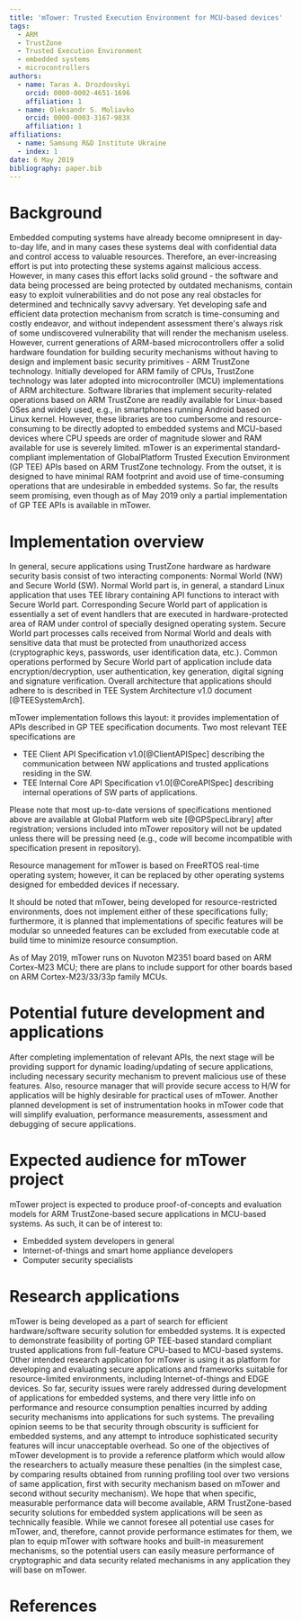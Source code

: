 ```yaml
---
title: 'mTower: Trusted Execution Environment for MCU-based devices'
tags:
  - ARM
  - TrustZone
  - Trusted Execution Environment
  - embedded systems
  - microcontrollers
authors:
  - name: Taras A. Drozdovskyi
    orcid: 0000-0002-4651-1696
    affiliation: 1
  - name: Oleksandr S. Moliavko
    orcid: 0000-0003-3167-983X
    affiliation: 1
affiliations:
  - name: Samsung R&D Institute Ukraine
  - index: 1
date: 6 May 2019
bibliography: paper.bib
---
```


# Background
Embedded computing systems have already become omnipresent in day-to-day life, and in many cases these systems deal with confidential data and control access to valuable resources. Therefore, an ever-increasing effort is put into protecting these systems against malicious access. However, in many cases this effort lacks solid ground - the software and data being processed are being protected by outdated mechanisms, contain easy to exploit vulnerabilities and do not pose any real obstacles for determined and technically savvy adversary. Yet developing safe and efficient data protection mechanism from scratch is time-consuming and costly endeavor, and without independent assessment there's always risk of some undiscovered vulnerability that will render the mechanism useless. However, current generations of ARM-based microcontrollers offer a solid hardware foundation for building security mechanisms without having to design and implement basic security primitives - ARM TrustZone technology. Initially developed for ARM family of CPUs, TrustZone technology was later adopted into microcontroller (MCU) implementations of ARM architecture. Software libraries that implement security-related operations based on ARM TrustZone are readily available for Linux-based OSes and widely used, e.g., in smartphones running Android based on Linux kernel. However, these libraries are too cumbersome and resource-consuming to be directly adopted to embedded systems and MCU-based devices where CPU speeds are order of magnitude slower and RAM available for use is severely limited. mTower is an experimental standard-compliant implementation of GlobalPlatform Trusted Execution Environment (GP TEE) APIs based on ARM TrustZone technology. From the outset, it is designed to have minimal RAM footprint and avoid use of time-consuming operations that are undesirable in embedded systems. So far, the results seem promising, even though as of May 2019 only a partial implementation of GP TEE APIs is available in mTower.

# Implementation overview
In general, secure applications using TrustZone hardware as hardware security basis consist of two interacting components: Normal World (NW) and Secure World (SW). Normal World part is, in general, a standard Linux application that uses TEE library containing API functions to interact with Secure World part. Corresponding Secure World part of application is essentially a set of event handlers that are executed in hardware-protected area of RAM under control of specially designed operating system. Secure World part processes calls received from Normal World and deals with sensitive data that must be protected from unauthorized access (cryptographic keys, passwords, user identification data, etc.). Common operations performed by Secure World part of application include data encryption/decryption, user authentication, key generation, digital signing and signature verification. Overall architecture that applications should adhere to is described in TEE System Architecture v1.0 document [@TEESystemArch].

mTower implementation follows this layout: it provides implementation of APIs described in GP TEE specification documents. Two most relevant TEE specifications are

* TEE Client API Specification v1.0[@ClientAPISpec] describing the communication between NW applications and trusted applications residing in the SW.
* TEE Internal Core API Specification v1.0[@CoreAPISpec] describing internal operations of SW parts of applications.

Please note that most up-to-date versions of specifications mentioned above are available at Global Platform web site [@GPSpecLibrary] after registration; versions included into mTower repository will not be updated unless there will be pressing need (e.g., code will become incompatible with specification present in repository).

Resource management for mTower is based on FreeRTOS real-time operating system; however, it can be replaced by other operating systems designed for embedded devices if necessary.

It should be noted that mTower, being developed for resource-restricted environments, does not implement either of these specifications fully; furthermore, it is planned that implementations of specific features will be modular so unneeded features can be excluded from executable code at build time to minimize resource consumption.

As of May 2019, mTower runs on Nuvoton M2351 board based on ARM Cortex-M23 MCU; there are plans to include support for other boards based on ARM Cortex-M23/33/33p family MCUs.

# Potential future development and applications
After completing implementation of relevant APIs, the next stage will be providing support for dynamic loading/updating of secure applications, including necessary security mechanism to prevent malicious use of these features. Also, resource manager that will provide secure access to H/W for applicatios will be highly desirable for practical uses of mTower. Another planned development is set of instrumentation hooks in mTower code that will simplify evaluation, performance measurements, assessment and debugging of secure applications.

# Expected audience for mTower project
mTower project is expected to produce proof-of-concepts and evaluation models for ARM TrustZone-based secure applications in MCU-based systems. As such, it can be of interest to:

* Embedded system developers in general
* Internet-of-things and smart home appliance developers
* Computer security specialists

# Research applications
mTower is being developed as a part of search for efficient hardware/software security solution for embedded systems. It is expected to demonstrate feasibility of porting GP TEE-based standard compliant trusted applications from full-feature CPU-based to MCU-based systems. Other intended research application for mTower is using it as platform for developing and evaluating secure applications and frameworks suitable for resource-limited environments, including Internet-of-things and EDGE devices. So far, security issues were rarely addressed during development of applications for embedded systems, and there very little info on performance and resource consumption penalties incurred by adding security mechanisms into applications for such systems. The prevailing opinion seems to be that security through obscurity is sufficient for embedded systems, and any attempt to introduce sophisticated security features will incur unacceptable overhead. So one of the objectives of mTower development is to provide a reference platform which would allow the researchers to actually measure these penalties (in the simplest case, by comparing results obtained from running profiling tool over two versions of same application, first with security mechanism based on mTower and second without security mechanism). We hope that when specific, measurable performance data will become available, ARM TrustZone-based security solutions for embedded system applications will be seen as technically feasible. While we cannot foresee all potential use cases for mTower, and, therefore, cannot provide performance estimates for them, we plan to equip mTower with software hooks and built-in measurement mechanisms, so the potential users can easily measure performance of cryptographic and data security related mechanisms in any application they will base on mTower.

# References

